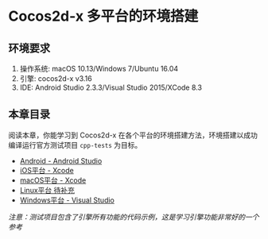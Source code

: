 # Cocos2d-x 多平台的环境搭建

## 环境要求

1. 操作系统: macOS 10.13/Windows 7/Ubuntu 16.04
1. 引擎: cocos2d-x v3.16
1. IDE: Android Studio 2.3.3/Visual Studio 2015/XCode 8.3

## 本章目录

阅读本章，你能学习到 Cocos2d-x 在各个平台的环境搭建方法，环境搭建以成功编译运行官方测试项目 `cpp-tests` 为目标。

- [Android - Android Studio](./Android-Studio.md)
- [iOS平台 - Xcode](./IOS.md)
- [macOS平台 - Xcode](./OSX.md)
- [Linux平台 待补充]()
- [Windows平台 - Visual Studio](./Windows.md)

_注意：测试项目包含了引擎所有功能的代码示例，这是学习引擎功能非常好的一个参考_
